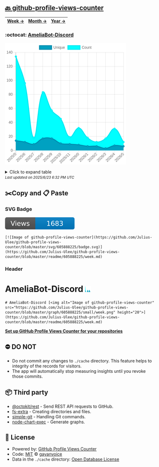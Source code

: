 ## [🔙 github-profile-views-counter](https://github.com/Julius-Ulee/github-profile-views-counter)
| [**Week →**](https://github.com/Julius-Ulee/github-profile-views-counter/blob/master/readme/605888225/week.md) | [**Month →**](https://github.com/Julius-Ulee/github-profile-views-counter/blob/master/readme/605888225/month.md) | [**Year →**](https://github.com/Julius-Ulee/github-profile-views-counter/blob/master/readme/605888225/year.md) |
| ---- | ---- | ----- |
### :octocat: [AmeliaBot-Discord](https://github.com/Julius-Ulee/AmeliaBot-Discord)
![Image of github-profile-views-counter](https://github.com/Julius-Ulee/github-profile-views-counter/blob/master/graph/605888225/large/year.png)

<details>
	<summary>Click to expand table</summary>
	<h2>:calendar: Year Page Views Table</h2>
<table>
	<tr>
		<th>
			Last Updated
		</th>
		<th>
			Unique
		</th>
		<th>
			Count
		</th>
	</tr>
	<tr>
		<td>
			<code>2025/6/1</code>
		</td>
		<td>
			<code>6</code>
		</td>
		<td>
			<code>12</code>
		</td>
	</tr>
	<tr>
		<td>
			<code>2025/5/1</code>
		</td>
		<td>
			<code>7</code>
		</td>
		<td>
			<code>31</code>
		</td>
	</tr>
	<tr>
		<td>
			<code>2025/4/1</code>
		</td>
		<td>
			<code>3</code>
		</td>
		<td>
			<code>17</code>
		</td>
	</tr>
	<tr>
		<td>
			<code>2025/3/1</code>
		</td>
		<td>
			<code>6</code>
		</td>
		<td>
			<code>12</code>
		</td>
	</tr>
	<tr>
		<td>
			<code>2025/2/1</code>
		</td>
		<td>
			<code>6</code>
		</td>
		<td>
			<code>18</code>
		</td>
	</tr>
	<tr>
		<td>
			<code>2025/1/1</code>
		</td>
		<td>
			<code>8</code>
		</td>
		<td>
			<code>32</code>
		</td>
	</tr>
	<tr>
		<td>
			<code>2024/12/1</code>
		</td>
		<td>
			<code>9</code>
		</td>
		<td>
			<code>19</code>
		</td>
	</tr>
	<tr>
		<td>
			<code>2024/11/1</code>
		</td>
		<td>
			<code>10</code>
		</td>
		<td>
			<code>45</code>
		</td>
	</tr>
	<tr>
		<td>
			<code>2024/10/1</code>
		</td>
		<td>
			<code>17</code>
		</td>
		<td>
			<code>57</code>
		</td>
	</tr>
	<tr>
		<td>
			<code>2024/9/1</code>
		</td>
		<td>
			<code>17</code>
		</td>
		<td>
			<code>83</code>
		</td>
	</tr>
	<tr>
		<td>
			<code>2024/8/1</code>
		</td>
		<td>
			<code>9</code>
		</td>
		<td>
			<code>18</code>
		</td>
	</tr>
	<tr>
		<td>
			<code>2024/7/1</code>
		</td>
		<td>
			<code>12</code>
		</td>
		<td>
			<code>96</code>
		</td>
	</tr>
	<tr>
		<td>
			<code>2024/6/1</code>
		</td>
		<td>
			<code>14</code>
		</td>
		<td>
			<code>134</code>
		</td>
	</tr>
</table>

</details>
<small><i>Last updated on 2025/6/23 6:32 PM UTC</i></small>

## ✂️Copy and 📋 Paste
### SVG Badge
[![Image of github-profile-views-counter](https://github.com/Julius-Ulee/github-profile-views-counter/blob/master/svg/605888225/badge.svg)](https://github.com/Julius-Ulee/github-profile-views-counter/blob/master/readme/605888225/week.md)
```readme
[![Image of github-profile-views-counter](https://github.com/Julius-Ulee/github-profile-views-counter/blob/master/svg/605888225/badge.svg)](https://github.com/Julius-Ulee/github-profile-views-counter/blob/master/readme/605888225/week.md)
```
### Header
# AmeliaBot-Discord [<img alt="Image of github-profile-views-counter" src="https://github.com/Julius-Ulee/github-profile-views-counter/blob/master/graph/605888225/small/week.png" height="20">](https://github.com/Julius-Ulee/github-profile-views-counter/blob/master/readme/605888225/week.md)
```readme
# AmeliaBot-Discord [<img alt="Image of github-profile-views-counter" src="https://github.com/Julius-Ulee/github-profile-views-counter/blob/master/graph/605888225/small/week.png" height="20">](https://github.com/Julius-Ulee/github-profile-views-counter/blob/master/readme/605888225/week.md)
```
[**Set up GitHub Profile Views Counter for your repositories**](https://github.com/gayanvoice/github-profile-views-counter)
## ⛔ DO NOT
- Do not commit any changes to `./cache` directory. This feature helps to integrity of the records for visitors.
- The app will automatically stop measuring insights until you revoke those commits.
## 📦 Third party

- [@octokit/rest](https://www.npmjs.com/package/@octokit/rest) - Send REST API requests to GitHub.
- [fs-extra](https://www.npmjs.com/package/fs-extra) - Creating directories and files.
- [simple-git](https://www.npmjs.com/package/simple-git) - Handling Git commands.
- [node-chart-exec](https://www.npmjs.com/package/node-chart-exec) - Generate graphs.
## 📄 License
- Powered by: [GitHub Profile Views Counter](https://github.com/gayanvoice/github-profile-views-counter)
- Code: [MIT](./LICENSE) © [gayanvoice](https://github.com/gayanvoice/github-profile-views-counter)
- Data in the `./cache` directory: [Open Database License](https://opendatacommons.org/licenses/odbl/1-0/)
